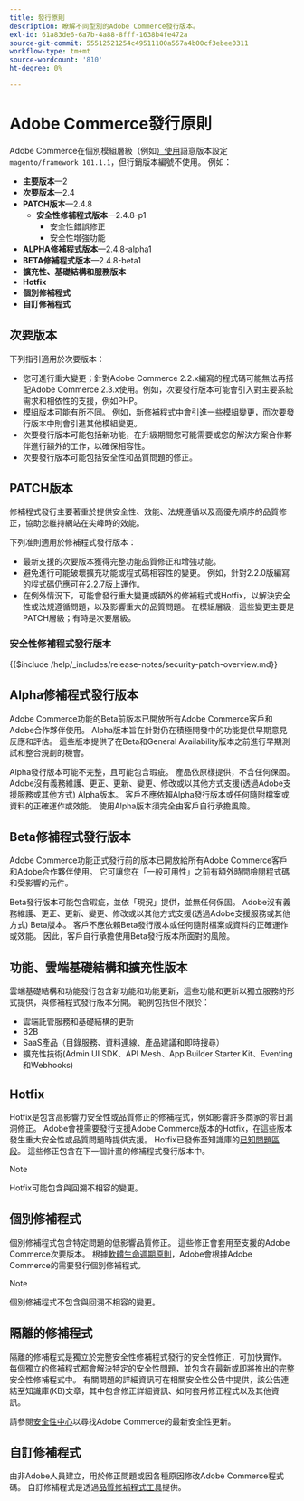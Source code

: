 ```yaml
---
title: 發行原則
description: 瞭解不同型別的Adobe Commerce發行版本。
exl-id: 61a83de6-6a7b-4a88-8fff-1638b4fe472a
source-git-commit: 55512521254c49511100a557a4b00cf3ebee0311
workflow-type: tm+mt
source-wordcount: '810'
ht-degree: 0%

---
```


# Adobe Commerce發行原則

Adobe Commerce在個別模組層級（例如[）使用](https://semver.org/)語意版本設定`magento/framework 101.1.1`，但行銷版本編號不使用。 例如：

- **主要版本**—2
- **次要版本**—2.4
- **PATCH版本**—2.4.8
   - **安全性修補程式版本**—2.4.8-p1
      - 安全性錯誤修正
      - 安全性增強功能
- **ALPHA修補程式版本**—2.4.8-alpha1
- **BETA修補程式版本**—2.4.8-beta1
- **擴充性、基礎結構和服務版本**
- **Hotfix**
- **個別修補程式**
- **自訂修補程式**

## 次要版本

下列指引適用於次要版本：

- 您可進行重大變更；針對Adobe Commerce 2.2.x編寫的程式碼可能無法再搭配Adobe Commerce 2.3.x使用。例如，次要發行版本可能會引入對主要系統需求和相依性的支援，例如PHP。
- 模組版本可能有所不同。 例如，新修補程式中會引進一些模組變更，而次要發行版本中則會引進其他模組變更。
- 次要發行版本可能包括新功能，在升級期間您可能需要或您的解決方案合作夥伴進行額外的工作，以確保相容性。
- 次要發行版本可能包括安全性和品質問題的修正。

## PATCH版本

修補程式發行主要著重於提供安全性、效能、法規遵循以及高優先順序的品質修正，協助您維持網站在尖峰時的效能。

下列准則適用於修補程式發行版本：

- 最新支援的次要版本獲得完整功能品質修正和增強功能。
- 避免進行可能破壞擴充功能或程式碼相容性的變更。 例如，針對2.2.0版編寫的程式碼仍應可在2.2.7版上運作。
- 在例外情況下，可能會發行重大變更或額外的修補程式或Hotfix，以解決安全性或法規遵循問題，以及影響重大的品質問題。 在模組層級，這些變更主要是PATCH層級；有時是次要層級。

### 安全性修補程式發行版本

{{$include /help/_includes/release-notes/security-patch-overview.md}}

## Alpha修補程式發行版本

Adobe Commerce功能的Beta前版本已開放所有Adobe Commerce客戶和Adobe合作夥伴使用。 Alpha版本旨在針對仍在積極開發中的功能提供早期意見反應和評估。 這些版本提供了在Beta和General Availability版本之前進行早期測試和整合規劃的機會。

Alpha發行版本可能不完整，且可能包含瑕疵。 產品依原樣提供，不含任何保固。 Adobe沒有義務維護、更正、更新、變更、修改或以其他方式支援(透過Adobe支援服務或其他方式) Alpha版本。 客戶不應依賴Alpha發行版本或任何隨附檔案或資料的正確運作或效能。 使用Alpha版本須完全由客戶自行承擔風險。

## Beta修補程式發行版本

Adobe Commerce功能正式發行前的版本已開放給所有Adobe Commerce客戶和Adobe合作夥伴使用。 它可讓您在「一般可用性」之前有額外時間檢閱程式碼和受影響的元件。

Beta發行版本可能包含瑕疵，並依「現況」提供，並無任何保固。 Adobe沒有義務維護、更正、更新、變更、修改或以其他方式支援(透過Adobe支援服務或其他方式) Beta版本。 客戶不應依賴Beta發行版本或任何隨附檔案或資料的正確運作或效能。 因此，客戶自行承擔使用Beta發行版本所面對的風險。

## 功能、雲端基礎結構和擴充性版本

雲端基礎結構和功能發行包含新功能和功能更新，這些功能和更新以獨立服務的形式提供，與修補程式發行版本分開。 範例包括但不限於：

- 雲端託管服務和基礎結構的更新
- B2B
- SaaS產品（目錄服務、資料連線、產品建議和即時搜尋）
- 擴充性技術(Admin UI SDK、API Mesh、App Builder Starter Kit、Eventing和Webhooks)

## Hotfix

Hotfix是包含高影響力安全性或品質修正的修補程式，例如影響許多商家的零日漏洞修正。 Adobe會視需要發行支援Adobe Commerce版本的Hotfix，在這些版本發生重大安全性或品質問題時提供支援。 Hotfix已發佈至知識庫的[已知問題區段](https://support.magento.com/hc/en-us/sections/360003869892-Known-issues-patches-attached-)。 這些修正包含在下一個計畫的修補程式發行版本中。

>[!NOTE]
>
>Hotfix可能包含與回溯不相容的變更。

## 個別修補程式

個別修補程式包含特定問題的低影響品質修正。 這些修正會套用至支援的Adobe Commerce次要版本。 根據[軟體生命週期原則](https://www.adobe.com/content/dam/cc/en/legal/terms/enterprise/pdfs/Adobe-Commerce-Software-Lifecycle-Policy.pdf)，Adobe會根據Adobe Commerce的需要發行個別修補程式。

>[!NOTE]
>
>個別修補程式不包含與回溯不相容的變更。

## 隔離的修補程式

隔離的修補程式是獨立於完整安全性修補程式發行的安全性修正，可加快實作。 每個獨立的修補程式都會解決特定的安全性問題，並包含在最新或即將推出的完整安全性修補程式中。 有關問題的詳細資訊可在相關安全性公告中提供，該公告連結至知識庫(KB)文章，其中包含修正詳細資訊、如何套用修正程式以及其他資訊。

請參閱[安全性中心](https://helpx.adobe.com/security/products/magento.html)以尋找Adobe Commerce的最新安全性更新。

## 自訂修補程式

由非Adobe人員建立，用於修正問題或因各種原因修改Adobe Commerce程式碼。 自訂修補程式是透過[品質修補程式工具](https://experienceleague.adobe.com/en/docs/commerce-operations/tools/quality-patches-tool/usage)提供。

<!-- Last updated from includes: 2025-05-28 16:37:31 -->
